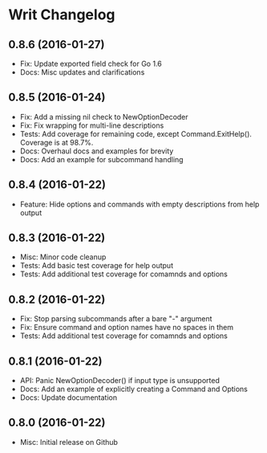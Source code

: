 # Writ Changelog

## 0.8.6 (2016-01-27)
- Fix: Update exported field check for Go 1.6
- Docs: Misc updates and clarifications

## 0.8.5 (2016-01-24)

- Fix: Add a missing nil check to NewOptionDecoder
- Fix: Fix wrapping for multi-line descriptions
- Tests: Add coverage for remaining code, except Command.ExitHelp().  Coverage is at 98.7%.
- Docs: Overhaul docs and examples for brevity
- Docs: Add an example for subcommand handling

## 0.8.4 (2016-01-22)

- Feature: Hide options and commands with empty descriptions from help output

## 0.8.3 (2016-01-22)

- Misc: Minor code cleanup
- Tests: Add basic test coverage for help output
- Tests: Add additional test coverage for comamnds and options

## 0.8.2 (2016-01-22)

- Fix: Stop parsing subcommands after a bare "-" argument
- Fix: Ensure command and option names have no spaces in them
- Tests: Add additional test coverage for comamnds and options

## 0.8.1 (2016-01-22)

- API: Panic NewOptionDecoder() if input type is unsupported
- Docs: Add an example of explicitly creating a Command and Options
- Docs: Update documentation

## 0.8.0 (2016-01-22)

- Misc: Initial release on Github

